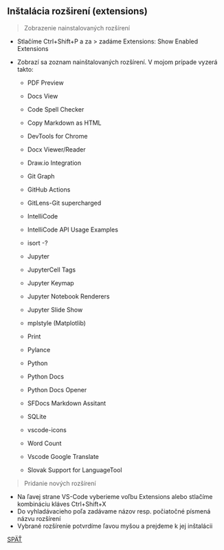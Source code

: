 ## Inštalácia rozširení (extensions) 

> Zobrazenie nainstalovaných rozšírení

* Stlačíme Ctrl+Shift+P a za > zadáme Extensions: Show Enabled Extensions

* Zobrazí sa zoznam nainštalovaných rozšírení. V mojom prípade vyzerá takto:

    * PDF Preview
    * Docs View
    * Code Spell Checker
    * Copy Markdown as HTML
    * DevTools for Chrome
    * Docx Viewer/Reader
    * Draw.io Integration
    * Git Graph
    * GitHub Actions
    * GitLens-Git supercharged
    * IntelliCode
    * IntelliCode API Usage Examples
    * isort -?
    * Jupyter
    * JupyterCell Tags
    * Jupyter Keymap
    * Jupyter Notebook Renderers
    * Jupyter Slide Show
    * mplstyle (Matplotlib)
    * Print
    * Pylance
    * Python
    * Python Docs
    * Python Docs Opener
    * SFDocs Markdown Assitant
    * SQLite
    * vscode-icons
    * Word Count
  
    * Vscode Google Translate
    * Slovak Support for LanguageTool


> Pridanie nových rozšírení

* Na ľavej strane VS-Code vyberieme voľbu Extensions alebo stlačíme kombináciu kláves Ctrl+Shift+X
* Do vyhladávacieho poľa zadávame názov resp. počiatočné písmená názvu rozšírení
* Vybrané rozšírenie potvrdíme ľavou myšou a prejdeme k jej inštalácii

[SPÄŤ](../02_Instalacia_a_konfiguracia_VS-Code.md)